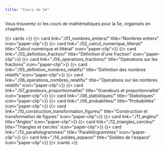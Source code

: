 ```yaml
---
title: "Cours de 5e"
---
```

Vous trouverez ici les cours de mathématiques pour la 5e, organisés en chapitres.

{{< cards >}}
  {{< card link="./01_nombres_entiers/" title="Nombres entiers" icon="paper-clip">}}
  {{< card link="./02_calcul_numerique_litteral/" title="Calcul numérique et littéral" icon="paper-clip">}}
  {{< card link="./03_definition_fraction/" title="Définition d'une fraction" icon="paper-clip">}}
  {{< card link="./04_operations_fractions/" title="Opérations sur les fractions" icon="paper-clip">}}
  {{< card link="./05_definition_nombres_relatifs/" title="Définition des nombres relatifs" icon="paper-clip">}}
  {{< card link="./06_operations_nombres_relatifs/" title="Opérations sur les nombres relatifs" icon="paper-clip">}}
  {{< card link="./07_grandeurs_proportionnalite/" title="Grandeurs et proportionnalité" icon="paper-clip">}}
  {{< card link="./08_statistiques/" title="Statistiques" icon="paper-clip">}}
  {{< card link="./09_probabilites/" title="Probabilités" icon="paper-clip">}}
  {{< card link="./10_construction_transformation_figures/" title="Construction et transformation de figures" icon="paper-clip">}}
  {{< card link="./11_angles/" title="Angles" icon="paper-clip">}}
  {{< card link="./12_triangles_cercles/" title="Triangles et cercles" icon="paper-clip">}}
  {{< card link="./13_parallelogrammes/" title="Parallélogrammes" icon="paper-clip">}}
  {{< card link="./14_solides_espace/" title="Solides de l'espace" icon="paper-clip">}}
{{< /cards >}}
